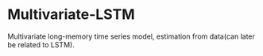 # Multivariate-LSTM
Multivariate long-memory time series model, estimation from data(can later be related to LSTM).
